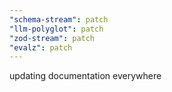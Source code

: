 ```yaml
---
"schema-stream": patch
"llm-polyglot": patch
"zod-stream": patch
"evalz": patch
---
```


updating documentation everywhere
